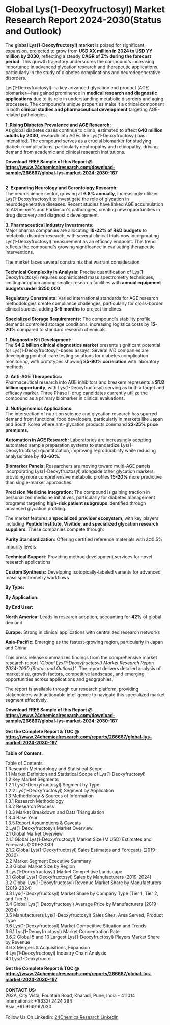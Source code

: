 <h1>Global Lys(1-Deoxyfructosyl) Market Research Report 2024-2030(Status and Outlook)</h1><p>The <strong>global Lys(1-Deoxyfructosyl) market</strong> is poised for significant expansion, projected to grow from <strong>USD XX million in 2024 to USD YY million by 2030</strong>, reflecting a steady <strong>CAGR of Z% during the forecast period</strong>. This growth trajectory underscores the compound's increasing importance in advanced glycation research and therapeutic applications, particularly in the study of diabetes complications and neurodegenerative disorders.</p><p>Lys(1-Deoxyfructosyl)—a key advanced glycation end product (AGE) biomarker—has gained prominence in <strong>medical research and diagnostic applications</strong> due to its role in understanding metabolic disorders and aging processes. The compound's unique properties make it a critical component in both <strong>clinical studies and pharmaceutical development</strong> targeting AGE-related pathologies.</p><p><strong>1. Rising Diabetes Prevalence and AGE Research:</strong><br>
As global diabetes cases continue to climb, estimated to affect <strong>640 million adults by 2030</strong>, research into AGEs like Lys(1-Deoxyfructosyl) has intensified. The compound serves as a crucial biomarker for studying diabetic complications, particularly nephropathy and retinopathy, driving demand from academic and clinical research institutions.</p><div><b>Download FREE Sample of this Report @ 
            <a href="https://www.24chemicalresearch.com/download-sample/266667/global-lys-market-2024-2030-167">
            https://www.24chemicalresearch.com/download-sample/266667/global-lys-market-2024-2030-167</a></b></div><br><p><strong>2. Expanding Neurology and Gerontology Research:</strong><br>
The neuroscience sector, growing at <strong>6.8% annually</strong>, increasingly utilizes Lys(1-Deoxyfructosyl) to investigate the role of glycation in neurodegenerative diseases. Recent studies have linked AGE accumulation to Alzheimer's and Parkinson's pathologies, creating new opportunities in drug discovery and diagnostic development.</p><p><strong>3. Pharmaceutical Industry Investments:</strong><br>
Major pharma companies are allocating <strong>18-22% of R&amp;D budgets</strong> to metabolic disorder research, with several clinical trials now incorporating Lys(1-Deoxyfructosyl) measurement as an efficacy endpoint. This trend reflects the compound's growing significance in evaluating therapeutic interventions.</p><p>The market faces several constraints that warrant consideration:</p><p><strong>Technical Complexity in Analysis:</strong> Precise quantification of Lys(1-Deoxyfructosyl) requires sophisticated mass spectrometry techniques, limiting adoption among smaller research facilities with <strong>annual equipment budgets under $250,000</strong>.</p><p><strong>Regulatory Constraints:</strong> Varied international standards for AGE research methodologies create compliance challenges, particularly for cross-border clinical studies, adding <strong>3-5 months</strong> to project timelines.</p><p><strong>Specialized Storage Requirements:</strong> The compound's stability profile demands controlled storage conditions, increasing logistics costs by <strong>15-20%</strong> compared to standard research chemicals.</p><p><strong>1. Diagnostic Kit Development:</strong><br>
The <strong>$4.2 billion clinical diagnostics market</strong> presents significant potential for Lys(1-Deoxyfructosyl)-based assays. Several IVD companies are developing point-of-care testing solutions for diabetes complication monitoring, with prototypes showing <strong>85-90% correlation</strong> with laboratory methods.</p><p><strong>2. Anti-AGE Therapeutics:</strong><br>
Pharmaceutical research into AGE inhibitors and breakers represents a <strong>$1.8 billion opportunity</strong>, with Lys(1-Deoxyfructosyl) serving as both a target and efficacy marker. Three Phase II drug candidates currently utilize the compound as a primary biomarker in clinical evaluations.</p><p><strong>3. Nutrigenomics Applications:</strong><br>
The intersection of nutrition science and glycation research has spurred demand from functional food developers, particularly in markets like Japan and South Korea where anti-glycation products command <strong>22-25% price premiums</strong>.</p><p><strong>Automation in AGE Research:</strong> Laboratories are increasingly adopting automated sample preparation systems to standardize Lys(1-Deoxyfructosyl) quantification, improving reproducibility while reducing analysis time by <strong>40-60%</strong>.</p><p><strong>Biomarker Panels:</strong> Researchers are moving toward multi-AGE panels incorporating Lys(1-Deoxyfructosyl) alongside other glycation markers, providing more comprehensive metabolic profiles <strong>15-20%</strong> more predictive than single-marker approaches.</p><p><strong>Precision Medicine Integration:</strong> The compound is gaining traction in personalized medicine initiatives, particularly for diabetes management programs targeting <strong>high-risk patient subgroups</strong> identified through advanced glycation profiling.</p><p>The market features a <strong>specialized provider ecosystem</strong>, with key players including <strong>Peptide Institute, Vivitide, and specialized glycation research suppliers</strong>. These companies compete through:</p><p><strong>Purity Standardization:</strong> Offering certified reference materials with â¤0.5% impurity levels</p><p><strong>Technical Support:</strong> Providing method development services for novel research applications</p><p><strong>Custom Synthesis:</strong> Developing isotopically-labeled variants for advanced mass spectrometry workflows</p><p><strong>By Type:</strong></p><p><strong>By Application:</strong></p><p><strong>By End User:</strong></p><p><strong>North America:</strong> Leads in research adoption, accounting for <strong>42%</strong> of global demand</p><p><strong>Europe:</strong> Strong in clinical applications with centralized research networks</p><p><strong>Asia-Pacific:</strong> Emerging as the fastest-growing region, particularly in Japan and China</p><p>This press release summarizes findings from the comprehensive market research report <em>"Global Lys(1-Deoxyfructosyl) Market Research Report 2024-2030 (Status and Outlook)"</em>. The report delivers detailed analysis of market size, growth factors, competitive landscape, and emerging opportunities across applications and geographies.</p><p>The report is available through our research platform, providing stakeholders with actionable intelligence to navigate this specialized market segment effectively.</p><div><b>Download FREE Sample of this Report @ 
            <a href="https://www.24chemicalresearch.com/download-sample/266667/global-lys-market-2024-2030-167">
            https://www.24chemicalresearch.com/download-sample/266667/global-lys-market-2024-2030-167</a></b></div><br><div><b>Get the Complete Report & TOC @ 
            <a href="https://www.24chemicalresearch.com/reports/266667/global-lys-market-2024-2030-167">
            https://www.24chemicalresearch.com/reports/266667/global-lys-market-2024-2030-167</a></b></div><br>
            <b>Table of Content:</b><p>Table of Contents<br />
1 Research Methodology and Statistical Scope<br />
1.1 Market Definition and Statistical Scope of Lys(1-Deoxyfructosyl)<br />
1.2 Key Market Segments<br />
1.2.1 Lys(1-Deoxyfructosyl) Segment by Type<br />
1.2.2 Lys(1-Deoxyfructosyl) Segment by Application<br />
1.3 Methodology & Sources of Information<br />
1.3.1 Research Methodology<br />
1.3.2 Research Process<br />
1.3.3 Market Breakdown and Data Triangulation<br />
1.3.4 Base Year<br />
1.3.5 Report Assumptions & Caveats<br />
2 Lys(1-Deoxyfructosyl) Market Overview<br />
2.1 Global Market Overview<br />
2.1.1 Global Lys(1-Deoxyfructosyl) Market Size (M USD) Estimates and Forecasts (2019-2030)<br />
2.1.2 Global Lys(1-Deoxyfructosyl) Sales Estimates and Forecasts (2019-2030)<br />
2.2 Market Segment Executive Summary<br />
2.3 Global Market Size by Region<br />
3 Lys(1-Deoxyfructosyl) Market Competitive Landscape<br />
3.1 Global Lys(1-Deoxyfructosyl) Sales by Manufacturers (2019-2024)<br />
3.2 Global Lys(1-Deoxyfructosyl) Revenue Market Share by Manufacturers (2019-2024)<br />
3.3 Lys(1-Deoxyfructosyl) Market Share by Company Type (Tier 1, Tier 2, and Tier 3)<br />
3.4 Global Lys(1-Deoxyfructosyl) Average Price by Manufacturers (2019-2024)<br />
3.5 Manufacturers Lys(1-Deoxyfructosyl) Sales Sites, Area Served, Product Type<br />
3.6 Lys(1-Deoxyfructosyl) Market Competitive Situation and Trends<br />
3.6.1 Lys(1-Deoxyfructosyl) Market Concentration Rate<br />
3.6.2 Global 5 and 10 Largest Lys(1-Deoxyfructosyl) Players Market Share by Revenue<br />
3.6.3 Mergers & Acquisitions, Expansion<br />
4 Lys(1-Deoxyfructosyl) Industry Chain Analysis<br />
4.1 Lys(1-Deoxyfructo</p><div><b>Get the Complete Report & TOC @ 
            <a href="https://www.24chemicalresearch.com/reports/266667/global-lys-market-2024-2030-167">
            https://www.24chemicalresearch.com/reports/266667/global-lys-market-2024-2030-167</a></b></div><br><b>CONTACT US:</b><br>
            203A, City Vista, Fountain Road, Kharadi, Pune, India - 411014<br>
            International: +1(332) 2424 294<br>
            Asia: +91 9169162030 <br><br>
            Follow Us On LinkedIn: <a href="https://www.linkedin.com/company/24chemicalresearch/">24ChemicalResearch LinkedIn</a>